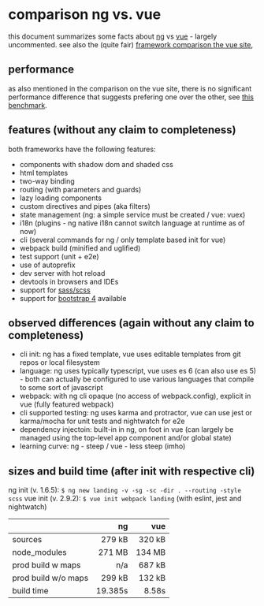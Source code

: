 
comparison ng vs. vue
=====================

this document summarizes some facts about [ng]() vs [vue](https://vuejs.org/) - largely uncommented.
see also the (quite fair) [framework comparison the vue site](https://vuejs.org/v2/guide/comparison.html),

performance
-----------

as also mentioned in the comparison on the vue site, there is no significant performance
difference that suggests prefering one over the other, see [this benchmark](http://www.stefankrause.net/js-frameworks-benchmark7/table.html).

features (without any claim to completeness)
--------------------------------------------

both frameworks have the following features:

* components with shadow dom and shaded css
* html templates
* two-way binding
* routing (with parameters and guards)
* lazy loading components
* custom directives and pipes (aka filters)
* state management (ng: a simple service must be created / vue: vuex)
* i18n (plugins - ng native i18n cannot switch language at runtime as of now)
* cli (several commands for ng / only template based init for vue)
* webpack build (minified and uglified)
* test support (unit + e2e)
* use of autoprefix
* dev server with hot reload
* devtools in browsers and IDEs
* support for [sass/scss](http://sass-lang.com/)
* support for [bootstrap 4](https://getbootstrap.com/) available

observed differences (again without any claim to completeness)
--------------------------------------------------------------

* cli init: ng has a fixed template, vue uses editable templates from git repos or local filesystem
* language: ng uses typically typescript, vue uses es 6 (can also use es 5) - both can actually be configured to use various languages that compile to some sort of javascript
* webpack: with ng cli opaque (no access of webpack.config), explicit in vue (fully featured webpack)
* cli supported testing: ng uses karma and protractor, vue can use jest or karma/mocha for unit tests and nightwatch for e2e
* dependency injectoin: built-in in ng, on foot in vue (can largely be managed using the top-level app component and/or global state)
* learning curve: ng - steep / vue - less steep (imho)

sizes and build time (after init with respective cli)
-----------------------------------------------------

ng init (v. 1.6.5): `$ ng new landing -v -sg -sc -dir . --routing -style scss`
vue init (v. 2.9.2): `$ vue init webpack landing` (with eslint, jest and nightwatch)

|  | ng | vue |
|---|---:|---:|
| sources | 279 kB | 320 kB |
| node_modules | 271 MB | 134 MB |
| prod build w maps | n/a | 687 kB |
| prod build w/o maps | 299 kB | 132 kB |
| build time | 19.385s | 8.58s |
